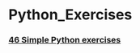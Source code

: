 # Python_Exercises
### [46 Simple Python exercises](http://uselesstruth.blogspot.com/2017/04/46-simple-python-exercises.html)
